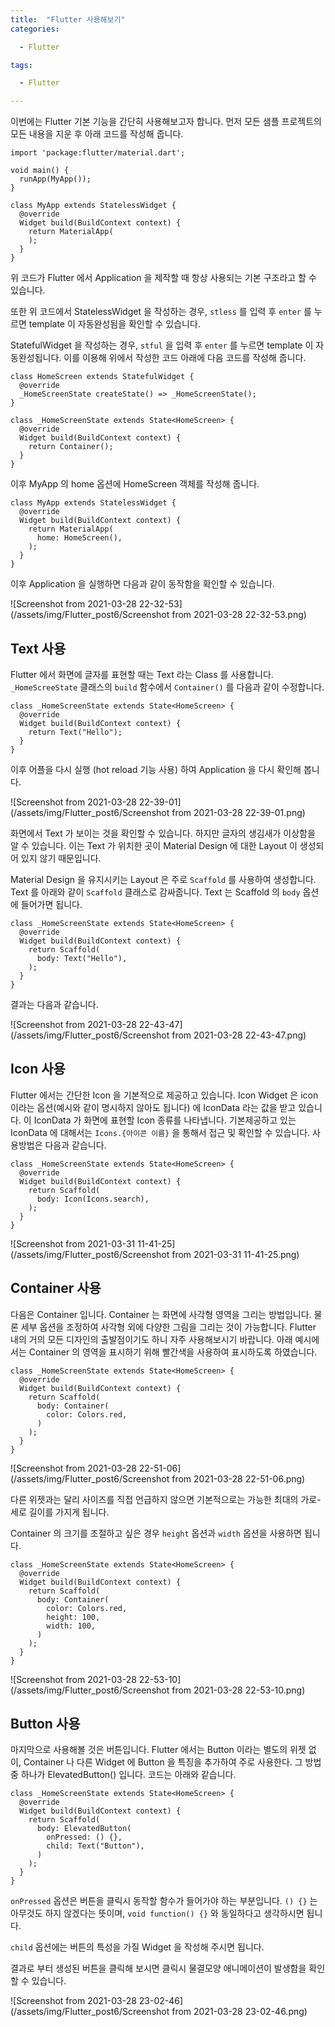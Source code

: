 ```yaml
---
title:  "Flutter 사용해보기"
categories:

  - Flutter

tags:

  - Flutter

---
```



이번에는 Flutter 기본 기능을 간단히 사용해보고자 합니다. 먼저 모든 샘플 프로젝트의 모든 내용을 지운 후 아래 코드를 작성해 줍니다.

```
import 'package:flutter/material.dart';

void main() {
  runApp(MyApp());
}

class MyApp extends StatelessWidget {
  @override
  Widget build(BuildContext context) {
    return MaterialApp(
    );
  }
}
```

위 코드가 Flutter 에서 Application 을 제작할 때 항상 사용되는 기본 구조라고 할 수 있습니다.

또한 위 코드에서 StatelessWidget 을 작성하는 경우, `stless` 를 입력 후 `enter` 를 누르면 template 이 자동완성됨을 확인할 수 있습니다.

StatefulWidget 을 작성하는 경우, `stful` 을 입력 후 `enter` 를 누르면 template 이 자동완성됩니다. 이를 이용해 위에서 작성한 코드 아래에 다음 코드를 작성해 줍니다.

```
class HomeScreen extends StatefulWidget {
  @override
  _HomeScreenState createState() => _HomeScreenState();
}

class _HomeScreenState extends State<HomeScreen> {
  @override
  Widget build(BuildContext context) {
    return Container();
  }
}
```

이후 MyApp 의 home 옵션에 HomeScreen 객체를 작성해 줍니다.

```
class MyApp extends StatelessWidget {
  @override
  Widget build(BuildContext context) {
    return MaterialApp(
      home: HomeScreen(),
    );
  }
}
```

이후 Application 을 실행하면 다음과 같이 동작함을 확인할 수 있습니다.

![Screenshot from 2021-03-28 22-32-53](/assets/img/Flutter_post6/Screenshot from 2021-03-28 22-32-53.png)



## Text 사용

Flutter 에서 화면에 글자를 표현할 때는 Text 라는 Class 를 사용합니다. `_HomeScreeState` 클래스의 `build` 함수에서 `Container()` 를 다음과 같이 수정합니다.

```
class _HomeScreenState extends State<HomeScreen> {
  @override
  Widget build(BuildContext context) {
    return Text("Hello");
  }
}
```

이후 어플을 다시 실행 (hot reload 기능 사용) 하여 Application 을 다시 확인해 봅니다.

![Screenshot from 2021-03-28 22-39-01](/assets/img/Flutter_post6/Screenshot from 2021-03-28 22-39-01.png)

화면에서 Text 가 보이는 것을 확인할 수 있습니다. 하지만 글자의 생김새가 이상함을 알 수 있습니다. 이는 Text 가 위치한 곳이 Material Design 에 대한 Layout 이 생성되어 있지 않기 때문입니다. 

Material Design 을 유지시키는 Layout 은 주로 `Scaffold` 를 사용하여 생성합니다. Text 를 아래와 같이 `Scaffold` 클래스로 감싸줍니다. Text 는 Scaffold 의 `body` 옵션에 들어가면 됩니다.

```
class _HomeScreenState extends State<HomeScreen> {
  @override
  Widget build(BuildContext context) {
    return Scaffold(
      body: Text("Hello"),
    );
  }
}
```

결과는 다음과 같습니다.

![Screenshot from 2021-03-28 22-43-47](/assets/img/Flutter_post6/Screenshot from 2021-03-28 22-43-47.png)

## Icon 사용

Flutter 에서는 간단한 Icon 을 기본적으로 제공하고 있습니다. Icon Widget 은 icon 이라는 옵션(예시와 같이 명시하지 않아도 됩니다) 에 IconData 라는 값을 받고 있습니다. 이 IconData 가 화면에 표현할 Icon 종류를 나타냅니다. 기본제공하고 있는 IconData 에 대해서는 `Icons.{아이콘 이름}` 을 통해서 접근 및 확인할 수 있습니다. 사용방법은 다음과 같습니다.

```
class _HomeScreenState extends State<HomeScreen> {
  @override
  Widget build(BuildContext context) {
    return Scaffold(
      body: Icon(Icons.search),
    );
  }
}
```

![Screenshot from 2021-03-31 11-41-25](/assets/img/Flutter_post6/Screenshot from 2021-03-31 11-41-25.png)

## Container 사용

다음은 Container 입니다. Container 는 화면에 사각형 영역을 그리는 방법입니다. 물론 세부 옵션을 조정하여 사각형 외에 다양한 그림을 그리는 것이 가능합니다. Flutter 내의 거의 모든 디자인의 출발점이기도 하니 자주 사용해보시기 바랍니다. 아래 예시에서는 Container 의 영역을 표시하기 위해 빨간색을 사용하여 표시하도록 하였습니다.

```
class _HomeScreenState extends State<HomeScreen> {
  @override
  Widget build(BuildContext context) {
    return Scaffold(
      body: Container(
        color: Colors.red,
      )
    );
  }
}
```

![Screenshot from 2021-03-28 22-51-06](/assets/img/Flutter_post6/Screenshot from 2021-03-28 22-51-06.png)

다른 위젯과는 달리 사이즈를 직접 언급하지 않으면 기본적으로는 가능한 최대의 가로-세로 길이를 가지게 됩니다.

Container 의 크기를 조절하고 싶은 경우 `height` 옵션과 `width` 옵션을 사용하면 됩니다.

```
class _HomeScreenState extends State<HomeScreen> {
  @override
  Widget build(BuildContext context) {
    return Scaffold(
      body: Container(
        color: Colors.red,
        height: 100,
        width: 100,
      )
    );
  }
}
```

![Screenshot from 2021-03-28 22-53-10](/assets/img/Flutter_post6/Screenshot from 2021-03-28 22-53-10.png)

## Button 사용

마지막으로 사용해볼 것은 버튼입니다. Flutter 에서는 Button 이라는 별도의 위젯 없이, Container 나 다른 Widget 에 Button 을 특징을 추가하여 주로 사용한다. 그 방법 중 하나가 ElevatedButton() 입니다. 코드는 아래와 같습니다.

```
class _HomeScreenState extends State<HomeScreen> {
  @override
  Widget build(BuildContext context) {
    return Scaffold(
      body: ElevatedButton(
        onPressed: () {},
        child: Text("Button"),
      )
    );
  }
}
```

`onPressed` 옵션은 버튼을 클릭시 동작할 함수가 들어가야 하는 부분입니다. `() {}` 는 아무것도 하지 않겠다는 뜻이며, `void function() {}` 와 동일하다고 생각하시면 됩니다.

`child` 옵션에는 버튼의 특성을 가질 Widget 을 작성해 주시면 됩니다.

결과로 부터 생성된 버튼을 클릭해 보시면 클릭시 물결모양 애니메이션이 발생함을 확인할 수 있습니다.

![Screenshot from 2021-03-28 23-02-46](/assets/img/Flutter_post6/Screenshot from 2021-03-28 23-02-46.png)